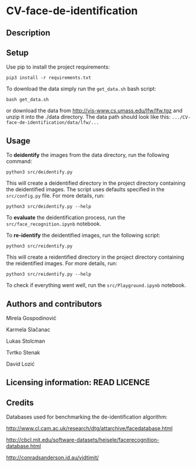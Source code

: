 # CV-face-de-identification

Description
---

Setup
----
Use pip to install the project requirements:

```pip3 install -r requirements.txt```

To download the data simply run the ```get_data.sh``` bash script:

```bash get_data.sh```

or download the data from http://vis-www.cs.umass.edu/lfw/lfw.tgz and unzip it into the ./data directory.
The data path should look like this: ```.../CV-face-de-identification/data/lfw/...```

Usage
----
To **deidentify** the images from the data directory, run the following command:

```python3 src/deidentify.py```

This will create a deidentified directory in the project directory containing the deidentified images.
The script uses defaults specified in the ```src/config.py``` file.
For more details, run:

```python3 src/deidentify.py --help```

To **evaluate** the deidentification process, run the ```src/face_recognition.ipynb``` notebook.

To **re-identify** the deidentified images, run the following script:

```python3 src/reidentify.py```

This will create a reidentified directory in the project directory containing the reidentified images.
For more details, run:

```python3 src/reidentify.py --help```

To check if everything went well, run the ```src/Playground.ipynb``` notebook.

Authors and contributors
---

Mirela Gospodinović

Karmela Slačanac

Lukas Stolcman

Tvrtko Stenak

David Lozić

Licensing information: READ LICENCE
---

Credits
---

Databases used for benchmarking the de-identification algorithm:

http://www.cl.cam.ac.uk/research/dtg/attarchive/facedatabase.html

http://cbcl.mit.edu/software-datasets/heisele/facerecognition-database.html

http://conradsanderson.id.au/vidtimit/

